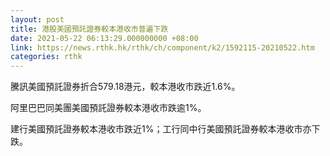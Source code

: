 ```yaml
---
layout: post
title: 港股美國預託證券較本港收市普遍下跌
date: 2021-05-22 06:13:29.000000000 +08:00
link: https://news.rthk.hk/rthk/ch/component/k2/1592115-20210522.htm
categories: rthk
---
```


騰訊美國預託證券折合579.18港元，較本港收市跌近1.6%。

阿里巴巴同美團美國預託證券較本港收市跌逾1%。

建行美國預託證券較本港收市跌近1%；工行同中行美國預託證券較本港收市亦下跌。
